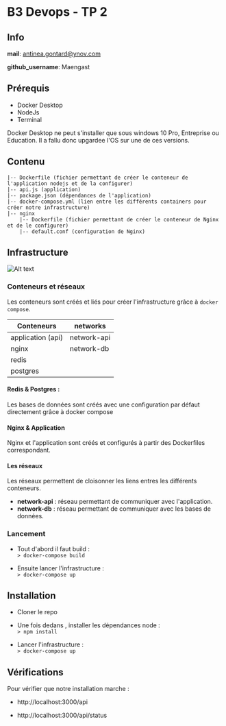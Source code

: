 # B3 Devops - TP 2

## Info

**mail**: antinea.gontard@ynov.com

**github_username**: Maengast

## Prérequis
- Docker Desktop
- NodeJs
- Terminal

Docker Desktop ne peut s'installer que sous windows 10 Pro, Entreprise ou Education. Il a fallu donc upgardee l'OS sur une de ces versions.

## Contenu

```
|-- Dockerfile (fichier permettant de créer le conteneur de l'application nodejs et de la configurer)
|-- api.js (application)
|-- package.json (dépendances de l'application)
|-- docker-compose.yml (lien entre les différents containers pour créer notre infrastructure)
|-- nginx
    |-- Dockerfile (fichier permettant de créer le conteneur de Nginx et de le configurer)
    |-- default.conf (configuration de Nginx)
```

## Infrastructure
![Alt text](images/Infrastructure.PNG "Infrastructure")

### Conteneurs et réseaux
  Les conteneurs sont créés et liés pour créer l'infrastructure grâce à `docker compose`.
  
  | Conteneurs | networks |
  |------------|----------|
  | application (api) | network-api |
  | nginx | network-db |
  | redis | |
  |postgres| |
  
  #### Redis & Postgres : 
  Les bases de données sont créés avec une configuration par défaut directement grâce à docker compose
  
  #### Nginx & Application
  Nginx et l'application sont créés et configurés à partir des Dockerfiles correspondant.
  
  #### Les réseaux
  Les réseaux permettent de cloisonner les liens entres les différents conteneurs.
  
   - **network-api** : réseau permettant de communiquer avec l'application.
   - **network-db** : réseau permettant de communiquer avec les bases de données.
  
  
### Lancement
  - Tout d'abord il faut build :   
  `> docker-compose build` 

  - Ensuite lancer l'infrastructure :   
  `> docker-compose up`


## Installation
  - Cloner le repo
  - Une fois dedans , installer les dépendances node :   
    `> npm install`
    
  - Lancer l'infrastructure :   
    `> docker-compose up`
    
## Vérifications
Pour vérifier que notre installation marche : 
  - http://localhost:3000/api
  
  - http://localhost:3000/api/status
